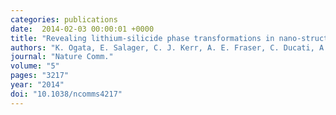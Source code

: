 ```yaml
---
categories: publications
date:  2014-02-03 00:00:01 +0000
title: "Revealing lithium-silicide phase transformations in nano-structured silicon-based lithium ion batteries via in situ NMR spectroscopy"
authors: "K. Ogata, E. Salager, C. J. Kerr, A. E. Fraser, C. Ducati, A. J. Morris, S. Hofmann and C. P. Grey"
journal: "Nature Comm."
volume: "5"
pages: "3217"
year: "2014"
doi: "10.1038/ncomms4217"
---
```

